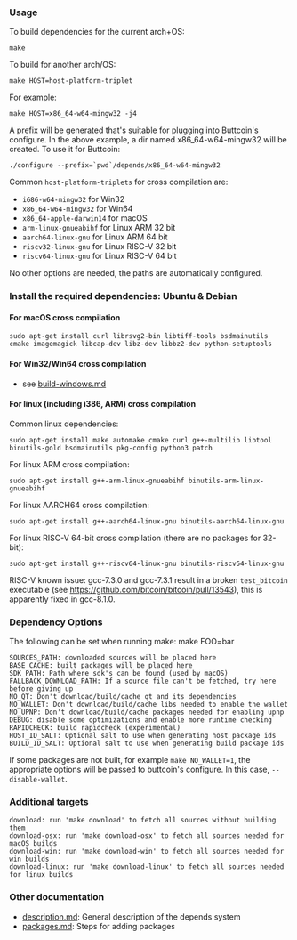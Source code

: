 ### Usage

To build dependencies for the current arch+OS:

    make

To build for another arch/OS:

    make HOST=host-platform-triplet

For example:

    make HOST=x86_64-w64-mingw32 -j4

A prefix will be generated that's suitable for plugging into Buttcoin's
configure. In the above example, a dir named x86_64-w64-mingw32 will be
created. To use it for Buttcoin:

    ./configure --prefix=`pwd`/depends/x86_64-w64-mingw32

Common `host-platform-triplets` for cross compilation are:

- `i686-w64-mingw32` for Win32
- `x86_64-w64-mingw32` for Win64
- `x86_64-apple-darwin14` for macOS
- `arm-linux-gnueabihf` for Linux ARM 32 bit
- `aarch64-linux-gnu` for Linux ARM 64 bit
- `riscv32-linux-gnu` for Linux RISC-V 32 bit
- `riscv64-linux-gnu` for Linux RISC-V 64 bit

No other options are needed, the paths are automatically configured.

### Install the required dependencies: Ubuntu & Debian

#### For macOS cross compilation

    sudo apt-get install curl librsvg2-bin libtiff-tools bsdmainutils cmake imagemagick libcap-dev libz-dev libbz2-dev python-setuptools

#### For Win32/Win64 cross compilation

- see [build-windows.md](../doc/build-windows.md#cross-compilation-for-ubuntu-and-windows-subsystem-for-linux)

#### For linux (including i386, ARM) cross compilation

Common linux dependencies:

    sudo apt-get install make automake cmake curl g++-multilib libtool binutils-gold bsdmainutils pkg-config python3 patch

For linux ARM cross compilation:

    sudo apt-get install g++-arm-linux-gnueabihf binutils-arm-linux-gnueabihf

For linux AARCH64 cross compilation:

    sudo apt-get install g++-aarch64-linux-gnu binutils-aarch64-linux-gnu

For linux RISC-V 64-bit cross compilation (there are no packages for 32-bit):

    sudo apt-get install g++-riscv64-linux-gnu binutils-riscv64-linux-gnu

RISC-V known issue: gcc-7.3.0 and gcc-7.3.1 result in a broken `test_bitcoin` executable (see https://github.com/bitcoin/bitcoin/pull/13543),
this is apparently fixed in gcc-8.1.0.

### Dependency Options
The following can be set when running make: make FOO=bar

    SOURCES_PATH: downloaded sources will be placed here
    BASE_CACHE: built packages will be placed here
    SDK_PATH: Path where sdk's can be found (used by macOS)
    FALLBACK_DOWNLOAD_PATH: If a source file can't be fetched, try here before giving up
    NO_QT: Don't download/build/cache qt and its dependencies
    NO_WALLET: Don't download/build/cache libs needed to enable the wallet
    NO_UPNP: Don't download/build/cache packages needed for enabling upnp
    DEBUG: disable some optimizations and enable more runtime checking
    RAPIDCHECK: build rapidcheck (experimental)
    HOST_ID_SALT: Optional salt to use when generating host package ids
    BUILD_ID_SALT: Optional salt to use when generating build package ids

If some packages are not built, for example `make NO_WALLET=1`, the appropriate
options will be passed to buttcoin's configure. In this case, `--disable-wallet`.

### Additional targets

    download: run 'make download' to fetch all sources without building them
    download-osx: run 'make download-osx' to fetch all sources needed for macOS builds
    download-win: run 'make download-win' to fetch all sources needed for win builds
    download-linux: run 'make download-linux' to fetch all sources needed for linux builds

### Other documentation

- [description.md](description.md): General description of the depends system
- [packages.md](packages.md): Steps for adding packages


